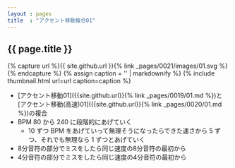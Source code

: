 ```yaml
---
layout : pages
title  : "アクセント移動複合01"
---
```


## {{ page.title }}

{% capture url %}{{ site.github.url }}{% link _pages/0021/images/01.svg %}{% endcapture %}
{% assign caption = '' | markdownify %}
{% include thumbnail.html url=url caption=caption %}

* [アクセント移動01]({{site.github.url}}{% link _pages/0019/01.md %})と[アクセント移動(高速)01]({{site.github.url}}{% link _pages/0020/01.md %})の複合
* BPM 80 から 240 に段階的にあげていく
  * 10 ずつ BPM をあげていって無理そうになったらできた速さから 5 ずつ、それでも無理なら 1 ずつとあげていく
* 8分音符の部分でミスをしたら同じ速度の8分音符の最初から
* 4分音符の部分でミスをしたら同じ速度の4分音符の最初から